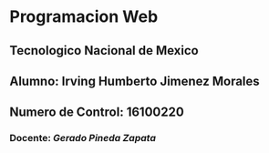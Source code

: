 # Programacion Web
## Tecnologico Nacional de Mexico
## Alumno: **Irving Humberto Jimenez Morales**
## Numero de Control: **16100220**
### Docente: *Gerado Pineda Zapata*


